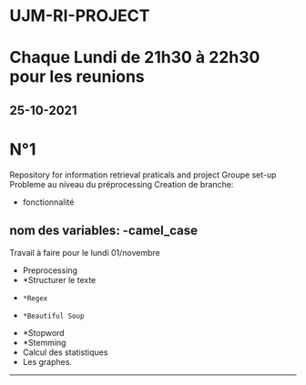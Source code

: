 # UJM-RI-PROJECT
# Chaque Lundi de 21h30 à 22h30 pour les reunions
## 25-10-2021 
# N°1
Repository for information retrieval praticals and project
Groupe set-up
Probleme au niveau du préprocessing
Creation de branche:
- fonctionnalité

nom des variables:
-camel_case
-----------------------------------------------------------
Travail à faire pour le lundi 01/novembre
- Preprocessing
-   *Structurer le texte
-     *Regex
-     *Beautiful Soup
-   *Stopword
-   *Stemming
- Calcul des statistiques
- Les graphes.
----------------------------------------------------------

